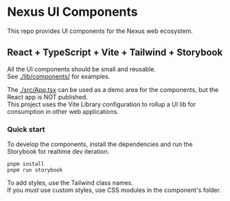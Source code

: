 # Nexus UI Components

This repo provides UI components for the Nexus web ecosystem.  


## React + TypeScript + Vite + Tailwind + Storybook  

All the UI components should be small and reusable.  
See [./lib/components/](./lib/components/)  for examples.  

The [./src/App.tsx](./src/App.tsx) can be used as a demo area for the components, but the React app is NOT published.  
This project uses the Vite Library configuration to rollup a UI lib for consumption in other web applications.  



### Quick start

To develop the components, install the dependencies and run the Storybook for realtime dev iteration.  

```
pnpm install
pnpm run storybook
```

To add styles, use the Tailwind class names.  
If you _must_ use custom styles, use CSS modules in the component's folder.   

